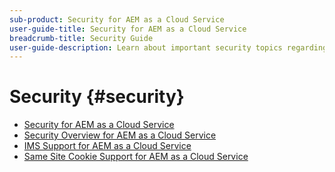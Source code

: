 ```yaml
---
sub-product: Security for AEM as a Cloud Service
user-guide-title: Security for AEM as a Cloud Service
breadcrumb-title: Security Guide
user-guide-description: Learn about important security topics regarding Experience Manager as a Cloud Service.
---
```


# Security {#security}

+ [Security for AEM as a Cloud Service](/help/security/home.md)
+ [Security Overview for AEM as a Cloud Service](/help/security/cloud-service-security-overview.md)
+ [IMS Support for AEM as a Cloud Service](ims-support.md)
+ [Same Site Cookie Support for AEM as a Cloud Service](/help/security/same-site-cookie-support.md)

